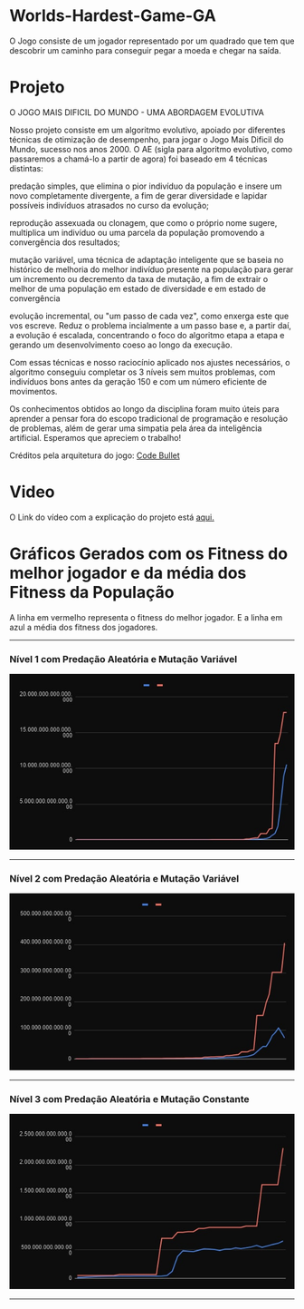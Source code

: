 # Worlds-Hardest-Game-GA
O Jogo consiste de um jogador representado por um quadrado que tem que descobrir um caminho para conseguir pegar a moeda e chegar na saída.

# Projeto

O JOGO MAIS DIFICIL DO MUNDO - UMA ABORDAGEM EVOLUTIVA

Nosso projeto consiste em um algoritmo evolutivo, apoiado por diferentes técnicas
de otimização de desempenho, para jogar o Jogo Mais Dificil do Mundo, sucesso nos
anos 2000. O AE (sigla para algoritmo evolutivo, como passaremos a chamá-lo a partir de agora)
foi baseado em 4 técnicas distintas:
 
predação simples, que elimina o pior indivíduo da população
e insere um novo completamente divergente, a fim de gerar diversidade e lapidar possíveis
indivíduos atrasados no curso da evolução;

reprodução assexuada ou clonagem, que como o próprio nome sugere, multiplica um indivíduo ou
uma parcela da população promovendo a convergência dos resultados;

mutação variável, uma técnica de adaptação inteligente que se baseia no histórico de 
melhoria do melhor indivíduo presente na população para gerar um incremento ou decremento
da taxa de mutação, a fim de extrair o melhor de uma população em estado de diversidade e
em estado de convergência

evolução incremental, ou "um passo de cada vez", como enxerga este que vos escreve. Reduz
o problema incialmente a um passo base e, a partir daí, a evolução é escalada, concentrando
o foco do algoritmo etapa a etapa e gerando um desenvolvimento coeso ao longo da execução.  
 
Com essas técnicas e nosso raciocínio aplicado nos ajustes necessários, o algoritmo conseguiu
completar os 3 níveis sem muitos problemas, com indivíduos bons antes da geração 150 e com 
um número eficiente de movimentos.

Os conhecimentos obtidos ao longo da disciplina foram muito úteis para aprender a pensar 
fora do escopo tradicional de programação e resolução de problemas, além de gerar uma
simpatia pela área da inteligência artificial. Esperamos que apreciem o trabalho!

Créditos pela arquitetura do jogo:  [Code Bullet](https://github.com/Code-Bullet/WorldsHardestGameAI)

# Video
O Link do vídeo com a explicação do projeto está [aqui.](https://youtu.be/RT5sD69Gx3c)

# Gráficos Gerados com os Fitness do melhor jogador e da média dos Fitness da População

A linha em vermelho representa o fitness do melhor jogador.
E a linha em azul a média dos fitness dos jogadores.

---
### Nível 1 com Predação Aleatória e Mutação Variável
![](graphs/lvl1.jpeg)

---
### Nível 2 com Predação Aleatória e Mutação Variável
![](graphs/lvl2.jpeg)

---

### Nível 3 com Predação Aleatória e Mutação Constante
![](graphs/lvl3.jpeg)


---